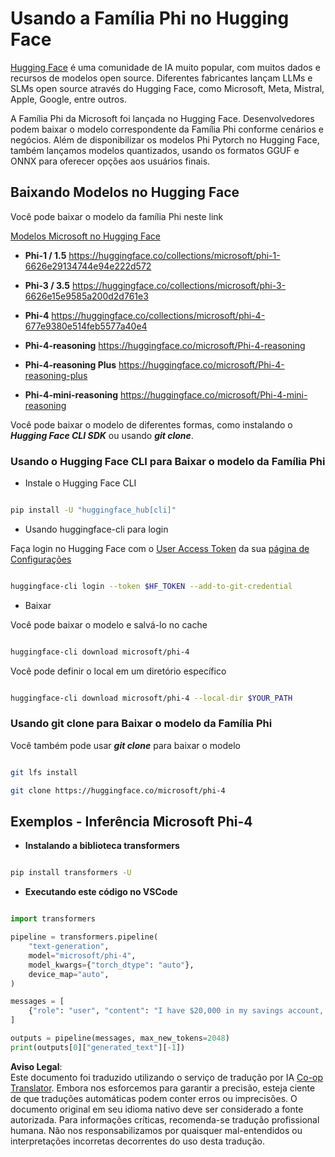 <!--
CO_OP_TRANSLATOR_METADATA:
{
  "original_hash": "624fe133fba62773979d45f54519f7bb",
  "translation_date": "2025-07-16T18:52:08+00:00",
  "source_file": "md/01.Introduction/02/01.HF.md",
  "language_code": "br"
}
-->
# **Usando a Família Phi no Hugging Face**


[Hugging Face](https://huggingface.co/) é uma comunidade de IA muito popular, com muitos dados e recursos de modelos open source. Diferentes fabricantes lançam LLMs e SLMs open source através do Hugging Face, como Microsoft, Meta, Mistral, Apple, Google, entre outros.

A Família Phi da Microsoft foi lançada no Hugging Face. Desenvolvedores podem baixar o modelo correspondente da Família Phi conforme cenários e negócios. Além de disponibilizar os modelos Phi Pytorch no Hugging Face, também lançamos modelos quantizados, usando os formatos GGUF e ONNX para oferecer opções aos usuários finais.


## **Baixando Modelos no Hugging Face**

Você pode baixar o modelo da família Phi neste link

[Modelos Microsoft no Hugging Face](https://huggingface.co/microsoft)

-  **Phi-1 / 1.5** https://huggingface.co/collections/microsoft/phi-1-6626e29134744e94e222d572

-  **Phi-3 / 3.5** https://huggingface.co/collections/microsoft/phi-3-6626e15e9585a200d2d761e3

-  **Phi-4** https://huggingface.co/collections/microsoft/phi-4-677e9380e514feb5577a40e4

- **Phi-4-reasoning** https://huggingface.co/microsoft/Phi-4-reasoning

- **Phi-4-reasoning Plus** https://huggingface.co/microsoft/Phi-4-reasoning-plus 

- **Phi-4-mini-reasoning** https://huggingface.co/microsoft/Phi-4-mini-reasoning

Você pode baixar o modelo de diferentes formas, como instalando o ***Hugging Face CLI SDK*** ou usando ***git clone***.

### **Usando o Hugging Face CLI para Baixar o modelo da Família Phi**

- Instale o Hugging Face CLI

```bash

pip install -U "huggingface_hub[cli]"

```

- Usando huggingface-cli para login

Faça login no Hugging Face com o [User Access Token](https://huggingface.co/docs/hub/security-tokens) da sua [página de Configurações](https://huggingface.co/settings/tokens)


```bash

huggingface-cli login --token $HF_TOKEN --add-to-git-credential

```

- Baixar 


Você pode baixar o modelo e salvá-lo no cache

```bash

huggingface-cli download microsoft/phi-4

```

Você pode definir o local em um diretório específico


```bash

huggingface-cli download microsoft/phi-4 --local-dir $YOUR_PATH

```


### **Usando git clone para Baixar o modelo da Família Phi**

Você também pode usar ***git clone*** para baixar o modelo

```bash

git lfs install

git clone https://huggingface.co/microsoft/phi-4

```

## **Exemplos - Inferência Microsoft Phi-4**

- **Instalando a biblioteca transformers**

```bash

pip install transformers -U

```

- **Executando este código no VSCode**

```python

import transformers

pipeline = transformers.pipeline(
    "text-generation",
    model="microsoft/phi-4",
    model_kwargs={"torch_dtype": "auto"},
    device_map="auto",
)

messages = [
    {"role": "user", "content": "I have $20,000 in my savings account, where I receive a 4% profit per year and payments twice a year. Can you please tell me how long it will take for me to become a millionaire? Also, can you please explain the math step by step as if you were explaining it to an uneducated person?"},
]

outputs = pipeline(messages, max_new_tokens=2048)
print(outputs[0]["generated_text"][-1])

```

**Aviso Legal**:  
Este documento foi traduzido utilizando o serviço de tradução por IA [Co-op Translator](https://github.com/Azure/co-op-translator). Embora nos esforcemos para garantir a precisão, esteja ciente de que traduções automáticas podem conter erros ou imprecisões. O documento original em seu idioma nativo deve ser considerado a fonte autorizada. Para informações críticas, recomenda-se tradução profissional humana. Não nos responsabilizamos por quaisquer mal-entendidos ou interpretações incorretas decorrentes do uso desta tradução.